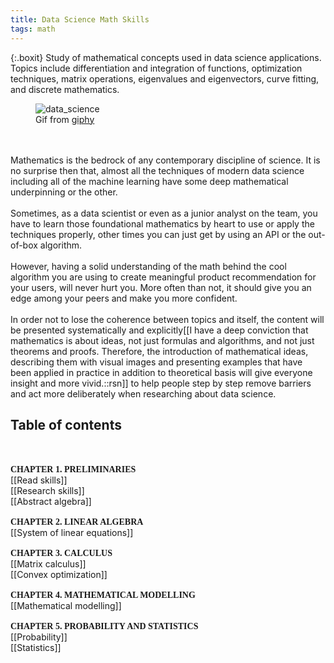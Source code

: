 ```yaml
---
title: Data Science Math Skills
tags: math
---
```

{:.boxit}
Study of mathematical concepts used in data science applications. Topics include differentiation and integration of functions, optimization techniques, matrix operations, eigenvalues and eigenvectors, curve fitting, and discrete mathematics.

<figure>
  <img src="https://miro.medium.com/max/480/0*aOJukwD2Fx18YBUm.gif" alt="data_science">
  <figcaption>Gif from <a href="https://giphy.com/gifs/kitp-YknAouVrcbkiDvWUOR">giphy</a></figcaption>
</figure>
<br>
<br>
Mathematics is the bedrock of any contemporary discipline of science. It is no surprise then that, almost all the techniques of modern data science including all of the machine learning have some deep mathematical underpinning or the other.
<br>
<br>
Sometimes, as a data scientist or even as a junior analyst on the team, you have to learn those foundational mathematics by heart to use or apply the techniques properly, other times you can just get by using an API or the out-of-box algorithm.
<br>
<br>
However, having a solid understanding of the math behind the cool algorithm you are using to create meaningful product recommendation for your users, will never hurt you. More often than not, it should give you an edge among your peers and make you more confident.
<br>
<br>
In order not to lose the coherence between topics and itself, the content will be presented systematically and explicitly[[I have a deep conviction that mathematics is about ideas, not just formulas and algorithms, and not just theorems and proofs. Therefore, the introduction of mathematical ideas, describing them with visual images and presenting examples that have been applied in practice in addition to theoretical basis will give everyone insight and more vivid.::rsn]] to help people step by step remove barriers and act more deliberately when researching about data science.

## Table of contents
<br>
<br>
<span style="font-family:  'Charter', 'Source Serif Pro';font-weight: 600; text-transform: uppercase; ">Chapter 1. Preliminaries</span>
<br> [[Read skills]]
<br> [[Research skills]]
<br> [[Abstract algebra]]
<br>
<br>
<span style="font-family:  'Charter', 'Source Serif Pro';font-weight: 600; text-transform: uppercase; ">Chapter 2. Linear algebra</span>
<br> [[System of linear equations]]
<br>
<br>
<span style="font-family:  'Charter', 'Source Serif Pro';font-weight: 600; text-transform: uppercase; ">Chapter 3. Calculus</span>
<br> [[Matrix calculus]]
<br> [[Convex optimization]]
<br>
<br>
<span style="font-family:  'Charter', 'Source Serif Pro';font-weight: 600; text-transform: uppercase; ">Chapter 4. Mathematical modelling</span>
<br> [[Mathematical modelling]]
<br>
<br>
<span style="font-family:  'Charter', 'Source Serif Pro';font-weight: 600; text-transform: uppercase; ">Chapter 5. Probability and statistics</span>
<br> [[Probability]]
<br> [[Statistics]]
